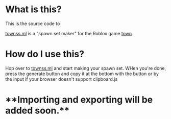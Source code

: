 # What is this?

This is the source code to

[townss.ml](https://townss.ml/) is a "spawn set maker" for the Roblox game [town](https://www.roblox.com/games/4991214437/town)

# How do I use this?

Hop over to [townss.ml](https://townss.ml/) and start making your spawn set. WHen you're done, press the generate button and copy it at the bottom with the button or by the input if your browser doesn't support clipboard.js

# \*\*Importing and exporting will be added soon.\*\*
